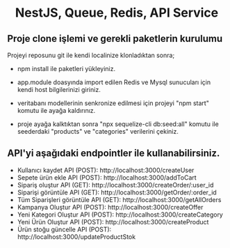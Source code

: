 <h1><p align="center"> NestJS, Queue, Redis, API Service </p></h1>


## Proje clone işlemi ve gerekli paketlerin kurulumu

Projeyi reposunu git ile kendi localinize klonladıktan sonra;

- npm install ile paketleri yükleyiniz.
- app.module doasyında import edilen Redis ve Mysql sunucuları için kendi host bilgilerinizi giriniz.

- veritabanı modellerinin senkronize edilmesi için projeyi "npm start" komutu ile ayağa kaldırınız.
- proje ayağa kalktıktan sonra "npx sequelize-cli db:seed:all" komutu ile seederdaki "products" ve "categories" verilerini çekiniz.


## API'yi aşağıdaki endpointler ile kullanabilirsiniz. 

- Kullanıcı kaydet          API (POST): http://localhost:3000/createUser
- Sepete ürün ekle          API (POST): http://localhost:3000/addToCart
- Sipariş oluştur           API (GET): http://localhost:3000/createOrder/:user_id
- Siparişi görüntüle        API (GET): http://localhost:3000/getOrder/:order_id
- Tüm Siparişleri görüntüle API (GET): http://localhost:3000/getAllOrders
- Kampanya Oluştur          API (POST): http://localhost:3000/createOffer
- Yeni Kategori Oluştur     API (POST): http://localhost:3000/createCategory
- Yeni Ürün Oluştur         API (POST): http://localhost:3000/createProduct
- Ürün stoğu güncelle       API (POST): http://localhost:3000/updateProductStok


